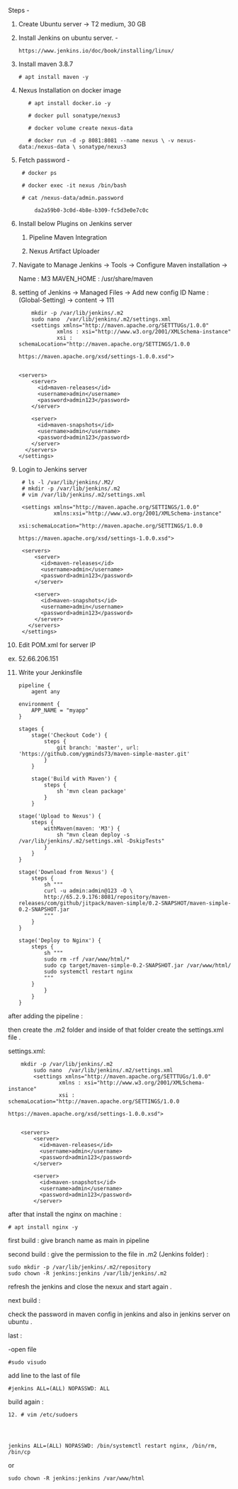 Steps -

1. Create Ubuntu server -> T2 medium, 30 GB

2. Install Jenkins on ubuntu server. -

       https://www.jenkins.io/doc/book/installing/linux/

3. Install maven 3.8.7

       # apt install maven -y

4. Nexus Installation on docker image
   
		  # apt install docker.io -y
		
		  # docker pull sonatype/nexus3
		
		  # docker volume create nexus-data
		
		  # docker run -d -p 8081:8081 --name nexus \ -v nexus-data:/nexus-data \ sonatype/nexus3

5. Fetch password -

		# docker ps

		# docker exec -it nexus /bin/bash

		# cat /nexus-data/admin.password

			da2a59b0-3c0d-4b8e-b309-fc5d3e0e7c0c


6. Install below Plugins on Jenkins server

   1. Pipeline Maven Integration

   2. Nexus Artifact Uploader


7. Navigate to Manage Jenkins -> Tools -> Configure Maven installation ->

   Name : M3
   MAVEN_HOME : /usr/share/maven

8.  setting of  Jenkins ->
     Managed Files -> Add new config
     ID Name :(Global-Setting)
     -> content -> 111 <add on that lines below code >
    

		    mkdir -p /var/lib/jenkins/.m2
		    sudo nano  /var/lib/jenkins/.m2/settings.xml
		    <settings xmlns="http://maven.apache.org/SETTTUGs/1.0.0"
		    		xmlns : xsi="http://www.w3.org/2001/XMLSchema-instance"
					xsi : schemaLocation="http://maven.apache.org/SETTINGS/1.0.0
		         							 https://maven.apache.org/xsd/settings-1.0.0.xsd">
		    
		
		<servers>
		    <server>
		      <id>maven-releases</id>
		      <username>admin</username>
		      <password>admin123</password>
		    </server>

		    <server>
		      <id>maven-snapshots</id>
		      <username>admin</username>
		      <password>admin123</password>
		    </server>
		  </servers>
		</settings> 
  

9. Login to Jenkins server


		# ls -l /var/lib/jenkins/.M2/
		# mkdir -p /var/lib/jenkins/.m2
		# vim /var/lib/jenkins/.m2/settings.xml
		
		<settings xmlns="http://maven.apache.org/SETTINGS/1.0.0"
		          xmlns:xsi="http://www.w3.org/2001/XMLSchema-instance"
		          xsi:schemaLocation="http://maven.apache.org/SETTINGS/1.0.0
		                              https://maven.apache.org/xsd/settings-1.0.0.xsd">
		
		<servers>
		    <server>
		      <id>maven-releases</id>
		      <username>admin</username>
		      <password>admin123</password>
		    </server>
		
		    <server>
		      <id>maven-snapshots</id>
		      <username>admin</username>
		      <password>admin123</password>
		    </server>
		  </servers>
		</settings>


10. Edit POM.xml for server IP

 ex. 52.66.206.151


11. Write your Jenkinsfile

		pipeline {
		    agent any
	
	    environment {
	        APP_NAME = "myapp"
	    }
	
	    stages {
	        stage('Checkout Code') {
	            steps {
	                git branch: 'master', url: 'https://github.com/ygminds73/maven-simple-master.git'
	            }
	        }
	
	        stage('Build with Maven') {
	            steps {
	                sh 'mvn clean package'
	            }
	        }

        stage('Upload to Nexus') {
            steps {
                withMaven(maven: 'M3') {
                    sh "mvn clean deploy -s /var/lib/jenkins/.m2/settings.xml -DskipTests"
                }
            }
        }

        stage('Download from Nexus') {
            steps {
                sh """
                curl -u admin:admin@123 -O \
                http://65.2.9.176:8081/repository/maven-releases/com/github/jitpack/maven-simple/0.2-SNAPSHOT/maven-simple-0.2-SNAPSHOT.jar
                """
            }
        }

        stage('Deploy to Nginx') {
            steps {
                sh """
                sudo rm -rf /var/www/html/*
                sudo cp target/maven-simple-0.2-SNAPSHOT.jar /var/www/html/
                sudo systemctl restart nginx
                """
            }
		        }
		    }
		}



after adding the pipeline :

then create the .m2 folder and inside of that folder create the settings.xml file .

settings.xml:

		mkdir -p /var/lib/jenkins/.m2
		    sudo nano  /var/lib/jenkins/.m2/settings.xml
		    <settings xmlns="http://maven.apache.org/SETTTUGs/1.0.0"
		    		xmlns : xsi="http://www.w3.org/2001/XMLSchema-instance"
					xsi : schemaLocation="http://maven.apache.org/SETTINGS/1.0.0
		         							 https://maven.apache.org/xsd/settings-1.0.0.xsd">
		    
		
		<servers>
		    <server>
		      <id>maven-releases</id>
		      <username>admin</username>
		      <password>admin123</password>
		    </server>
		
		    <server>
		      <id>maven-snapshots</id>
		      <username>admin</username>
		      <password>admin123</password>
		    </server>


after that install the nginx on machine :

	# apt install nginx -y 



first build :
give branch name as main in pipeline 

second build : 
give the permission to the file in .m2 (Jenkins folder) :

	sudo mkdir -p /var/lib/jenkins/.m2/repository
	sudo chown -R jenkins:jenkins /var/lib/jenkins/.m2

refresh the jenkins and close the nexux and start again .


next build :

check the password in maven config in jenkins and also in jenkins server on ubuntu .

last : 

-open file 
	
	#sudo visudo
add line  to the last of file 

	#jenkins ALL=(ALL) NOPASSWD: ALL


build again :

	12. # vim /etc/sudoers




	jenkins ALL=(ALL) NOPASSWD: /bin/systemctl restart nginx, /bin/rm, /bin/cp

or
	
	sudo chown -R jenkins:jenkins /var/www/html
